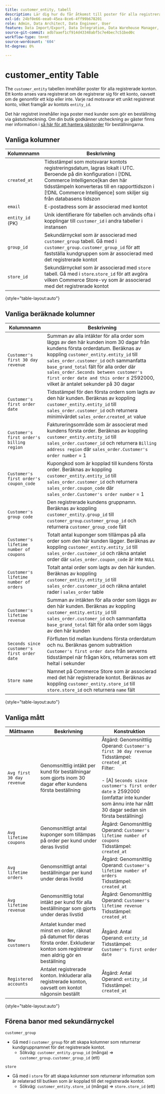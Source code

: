 ```yaml
---
title: customer_entity, tabell
description: Lär dig hur du får åtkomst till poster för alla registrerade konton.
exl-id: 24bf0e66-eea0-45ea-8ce6-4ff99b678201
role: Admin, Data Architect, Data Engineer, User
feature: Data Import/Export, Data Integration, Data Warehouse Manager, Commerce Tables
source-git-commit: adb7aaef1cf914d43348abf5c7e4bec7c51bed0c
workflow-type: tm+mt
source-wordcount: '604'
ht-degree: 0%

---
```


# customer_entity Table

The `customer_entity` tabellen innehåller poster för alla registrerade konton. Ett konto anses vara registrerat om de registrerar sig för ett konto, oavsett om de genomför ett köp eller inte. Varje rad motsvarar ett unikt registrerat konto, vilket framgår av kontots `entity_id`.

Det här registret innehåller inga poster med kunder som gör en beställning via gästutcheckning. Om din butik godkänner utcheckning av gäster finns mer information i [så här för att hantera gästorder](../data-warehouse-mgr/guest-orders.md) för beställningarna.

## Vanliga kolumner

| **Kolumnnamn** | **Beskrivning** |
|---|---|
| `created_at` | Tidsstämpel som motsvarar kontots registreringsdatum, lagras lokalt i UTC. Beroende på din konfiguration i [!DNL Commerce Intelligence]kan den här tidsstämpeln konverteras till en rapporttidszon i [!DNL Commerce Intelligence] som skiljer sig från databasens tidszon |
| `email` | E-postadress som är associerad med kontot |
| `entity_id` (PK) | Unik identifierare för tabellen och används ofta i kopplingar till `customer_id` i andra tabeller i instansen |
| `group_id` | Sekundärnyckel som är associerad med `customer_group` tabell. Gå med i `customer_group.customer_group_id` för att fastställa kundgruppen som är associerad med det registrerade kontot |
| `store_id` | Sekundärnyckel som är associerad med `store` tabell. Gå med i `store`.`store_id` för att avgöra vilken Commerce Store-vy som är associerad med det registrerade kontot |

{style="table-layout:auto"}

## Vanliga beräknade kolumner

| **Kolumnnamn** | **Beskrivning** |
|---|---|
| `Customer's first 30 day revenue` | Summan av alla intäkter för alla order som läggs av den här kunden inom 30 dagar från kundens första orderdatum. Beräknas av koppling `customer_entity.entity_id` till `sales_order.customer_id` och sammanfatta `base_grand_total` fält för alla order där `sales_order.Seconds between customer's first order date and this order` ≤ 2592000, vilket är antalet sekunder på 30 dagar |
| `Customer's first order date` | Tidsstämpel för den första ordern som lagts av den här kunden. Beräknas av koppling `customer_entity.entity_id` till `sales_order.customer_id` och returnera minimivärdet `sales_order`.`created_at` value |
| `Customer's first order's billing region` | Faktureringsområde som är associerat med kundens första order. Beräknas av koppling `customer_entity.entity_id` till `sales_order.customer_id` och returnera `Billing address region` där `sales_order.Customer's order number` = 1 |
| `Customer's first order's coupon_code` | Kupongkod som är kopplad till kundens första order. Beräknas av koppling `customer_entity.entity_id` till `sales_order.customer_id` och returnera `sales_order.coupon_code` där `sales_order.Customer's order number` = 1 |
| `Customer's group code` | Den registrerade kundens gruppnamn. Beräknas av koppling `customer_entity.group_id` till `customer_group`.`customer_group_id` och returnera `customer_group_code` fält |
| `Customer's lifetime number of coupons` | Totalt antal kuponger som tillämpas på alla order som den här kunden lägger. Beräknas av koppling `customer_entity.entity_id` till `sales_order.customer_id` och räkna antalet order där `sales_order.coupon_code` är inte `NULL` |
| `Customer's lifetime number of orders` | Totalt antal order som lagts av den här kunden. Beräknas av koppling `customer_entity.entity_id` till `sales_order.customer_id` och räkna antalet rader i `sales_order` table |
| `Customer's lifetime revenue` | Summan av intäkten för alla order som läggs av den här kunden. Beräknas av koppling `customer_entity.entity_id` till `sales_order.customer_id` och sammanfatta `base_grand_total` fält för alla order som läggs av den här kunden |
| `Seconds since customer's first order date` | Förfluten tid mellan kundens första orderdatum och nu. Beräknas genom subtraktion `Customer's first order date` från serverns tidsstämpel när frågan körs, returneras som ett heltal i sekunder |
| `Store name` | Namnet på Commerce Store som är associerad med det här registrerade kontot. Beräknas av koppling `customer_entity.store_id` till `store.store_id` och returnera `name` fält |

{style="table-layout:auto"}

## Vanliga mått

| **Måttnamn** | **Beskrivning** | **Konstruktion** |
|---|---|---|
| `Avg first 30 day revenue` | Genomsnittlig intäkt per kund för beställningar som gjorts inom 30 dagar efter kundens första beställning | Åtgärd: Genomsnittlig<br/>Operand: `Customer's first 30 day revenue`<br/>Tidsstämpel: `created_at`<br/>Filter:<br/><br/>- \[A\] `Seconds since customer's first order date` ≥ 2592000 (omfattar inte kunder som ännu inte har nått 30 dagar sedan sin första beställning) |
| `Avg lifetime coupons` | Genomsnittligt antal kuponger som tillämpas på order per kund under deras livstid | Åtgärd: Genomsnittlig<br/>Operand: `Customer's lifetime number of coupons`<br/>Tidsstämpel: `created_at` |
| `Avg lifetime orders` | Genomsnittligt antal beställningar per kund under deras livstid | Åtgärd: Genomsnittlig<br/>Operand: `Customer's lifetime number of orders`<br/>Tidsstämpel: `created_at` |
| `Avg lifetime revenue` | Genomsnittlig total intäkt per kund för alla beställningar som gjorts under deras livstid | Åtgärd: Genomsnittlig<br/>Operand: `Customer's lifetime revenue`<br/>Tidsstämpel: `created_at` |
| `New customers` | Antalet kunder med minst en order, räknat på datumet för deras första order. Exkluderar konton som registrerar men aldrig gör en beställning | Åtgärd: Antal<br/>Operand: `entity_id`<br/>Tidsstämpel: `Customer's first order date` |
| `Registered accounts` | Antalet registrerade konton. Inkluderar alla registrerade konton, oavsett om kontot någonsin beställt | Åtgärd: Antal<br/>Operand: `entity_id`<br/>Tidsstämpel: `created_at` |

{style="table-layout:auto"}

## Förena banor med sekundärnyckel

`customer_group`

* Gå med i `customer_group` för att skapa kolumner som returnerar kundgruppnamnet för det registrerade kontot.
   * Sökväg: `customer_entity.group_id` (många) => `customer_group.customer_group_id` (ett)

`store`

* Gå med i `store` för att skapa kolumner som returnerar information som är relaterad till butiken som är kopplad till det registrerade kontot.
   * Sökväg: `customer_entity.store_id` (många) => `store.store_id` (ett)
